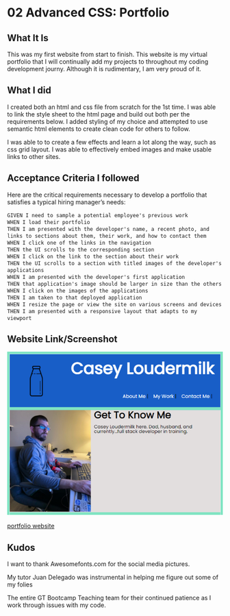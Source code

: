 # 02 Advanced CSS: Portfolio

## What It Is

 This was my first website from start to finish.  This website is my virtual portfolio that I will continually add my projects to throughout my coding development journy.  Although it is rudimentary, I am very proud of it. 



## What I did

I created both an html and css file from scratch for the 1st time.  I was able to link the style sheet to the html page and build out both per the requirements below.  I added styling of my choice and attempted to use semantic html elements to create clean code for others to follow.

I was able to to create a few effects and learn a lot along the way, such as css grid layout.  I was able to effectively embed images and make usable links to other sites.


## Acceptance Criteria I followed

Here are the critical requirements necessary to develop a portfolio that satisfies a typical hiring manager’s needs:

```
GIVEN I need to sample a potential employee's previous work
WHEN I load their portfolio
THEN I am presented with the developer's name, a recent photo, and links to sections about them, their work, and how to contact them
WHEN I click one of the links in the navigation
THEN the UI scrolls to the corresponding section
WHEN I click on the link to the section about their work
THEN the UI scrolls to a section with titled images of the developer's applications
WHEN I am presented with the developer's first application
THEN that application's image should be larger in size than the others
WHEN I click on the images of the applications
THEN I am taken to that deployed application
WHEN I resize the page or view the site on various screens and devices
THEN I am presented with a responsive layout that adapts to my viewport
```


## Website Link/Screenshot

![portfolio snapshot](./assets/images/portfoliopage.png "Snapshot of this Project")

[portfolio website](https://cloud3118.github.io/homework2-advcss/)


## Kudos

I want to thank Awesomefonts.com for the social media pictures.

My tutor Juan Delegado was instrumental in helping me figure out some of my folies

The entire GT Bootcamp Teaching team for their continued patience as I work through issues with my code.


